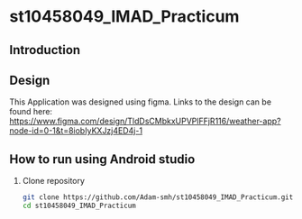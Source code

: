 # st10458049_IMAD_Practicum

## Introduction

## Design

This Application was designed using figma. Links to the design can be found here:
https://www.figma.com/design/TldDsCMbkxUPVPlFFjR116/weather-app?node-id=0-1&t=8iobIyKXJzj4ED4j-1

## How to run using Android studio

1. Clone repository

   ```sh
   git clone https://github.com/Adam-smh/st10458049_IMAD_Practicum.git
   cd st10458049_IMAD_Practicum
   ```

